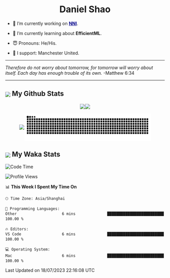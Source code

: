 

<h1 align="center">Daniel Shao</h1>

- 🐒 I’m currently working on <strong><a href="https://github.com/microsoft/nni" style="color: darkblue">NNI</a></strong>.

- 🥹 I’m currently learning about **EfficientML**.

- 😇 Pronouns: He/His.

- 🦧 I support: Manchester United.

---

<i> Therefore do not worry about tomorrow, for tomorrow will worry about itself. Each day has enough trouble of its own. </i> -Matthew 6:34

---

<h2><img src="https://emojis.slackmojis.com/emojis/images/1579216111/7550/pikachu_wave.gif?1579216111" align="center" width="28" /> My Github Stats</h2>

<p align="center"><img align="center" src = "https://github-readme-stats.vercel.app/api?username=super-dainiu&show_icons=true&count_private=true&theme=tokyonight&hide=issues&line_height=30" width="400px"><img align="center" src = "https://github-readme-streak-stats.herokuapp.com/?user=super-dainiu&theme=tokyonight" width="400px"></p>

<p align="center"><img align="center" width="400px" src="https://github-readme-stats.vercel.app/api/top-langs/?username=super-dainiu&layout=compact&theme=tokyonight&hide=html,tex,jupyter%20notebook"><img align="center" width="400px" src="https://github.com/super-dainiu/super-dainiu/blob/output/github-contribution-grid-snake.svg"></p>

<h2><img src="https://emojis.slackmojis.com/emojis/images/1579216111/7550/pikachu_wave.gif?1579216111" align="center" width="28" /> My Waka Stats</h2>

<!--START_SECTION:waka-->
![Code Time](http://img.shields.io/badge/Code%20Time-251%20hrs%2056%20mins-blue)

![Profile Views](http://img.shields.io/badge/Profile%20Views-0-blue)

📊 **This Week I Spent My Time On** 

```text
🕑︎ Time Zone: Asia/Shanghai

💬 Programming Languages: 
Other                    6 mins              █████████████████████████   100.00 % 

🔥 Editors: 
VS Code                  6 mins              █████████████████████████   100.00 % 

💻 Operating System: 
Mac                      6 mins              █████████████████████████   100.00 % 
```


 Last Updated on 18/07/2023 22:16:08 UTC
<!--END_SECTION:waka-->
